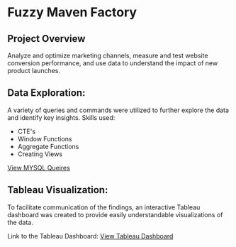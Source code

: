 # Fuzzy Maven Factory

## Project Overview
Analyze and optimize marketing channels, measure and test website conversion performance, and use data to understand the impact of new product launches.


## Data Exploration:
A variety of queries and commands were utilized to further explore the data and identify key insights. 
Skills used:

- CTE's
- Window Functions
- Aggregate Functions
- Creating Views

[View MYSQL Queires](https://github.com/Scombes/Fuzzy_Maven_Factory/blob/main/maven_fuzzy_factory.sql)

## Tableau Visualization:
To facilitate communication of the findings, an interactive Tableau dashboard was created to provide easily understandable visualizations of the data.

Link to the Tableau Dashboard: [View Tableau Dashboard](https://public.tableau.com/app/profile/scott.combes/viz/WebsiteSalesAnalytics/WebsiteAnalytics)



